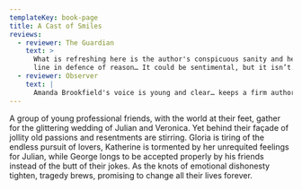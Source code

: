 ```yaml
---
templateKey: book-page
title: A Cast of Smiles
reviews:
  - reviewer: The Guardian
    text: >
      What is refreshing here is the author's conspicuous sanity and her sharp
      line in defence of reason… It could be sentimental, but it isn’t.
  - reviewer: Observer
    text: |
      Amanda Brookfield's voice is young and clear… keeps a firm authorial hand
---
```


A group of young professional friends, with the world at their feet, gather for the glittering wedding of Julian and Veronica. Yet behind their façade of jollity old passions and resentments are stirring. Gloria is tiring of the endless pursuit of lovers, Katherine is tormented by her unrequited feelings for Julian, while George longs to be accepted properly by his friends instead of the butt of their jokes. As the knots of emotional dishonesty tighten, tragedy brews, promising to change all their lives forever.
